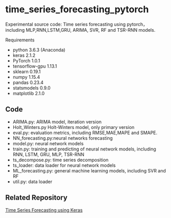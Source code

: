 # time\_series\_forecasting_pytorch
Experimental source code:
Time series forecasting using pytorch，including MLP,RNN,LSTM,GRU, ARIMA, SVR, RF and TSR-RNN models.

Requirements

- python 3.6.3 (Anaconda)
- keras 2.1.2
- PyTorch 1.0.1
- tensorflow-gpu 1.13.1
- sklearn 0.19.1
- numpy 1.15.4
- pandas 0.23.4
- statsmodels 0.9.0
- matplotlib 2.1.0

## Code
- ARIMA.py: ARIMA model, iteration version
- Holt\_Winters.py Holt-Winters model, only primary version
- eval.py: evaluation metrics, including RMSE,MAE,MAPE and SMAPE.
- NN\_forecasting.py:neural networks forecasting
- model.py: neural network models
- train.py: training and predicting of neural network models, including RNN, LSTM, GRU, MLP, TSR-RNN 
- ts_decompose.py: time series decomposition
- ts_loader: data loader for neural network models
- ML_forecasting.py: general machine learning models, including SVR and RF
- util.py: data loader

## Related Repository

[Time Series Forecasting using Keras](https://github.com/zhangxu0307/time-series-forecasting-keras)